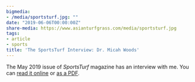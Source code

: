 ```yaml
---
bigmedia:
- /media/sportsturf.jpg: ""
date: "2019-06-06T00:00:00Z"
share-media: https://www.asianturfgrass.com/media/sportsturf.jpg
tags:
- article
- sports
title: 'The SportsTurf Interview: Dr. Micah Woods'
---
```


The May 2019 issue of *SportsTurf* magazine has an interview with me. You can [read it online](https://read.epgmediallc.com/i/1109104-may-2019/26) or [as a PDF](http://www.files.asianturfgrass.com/201905_sports_turf_interview.pdf).
